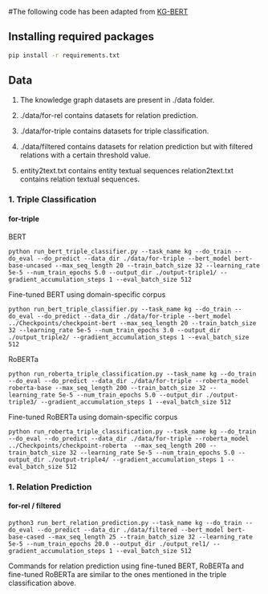 #The following code has been adapted from [KG-BERT](https://github.com/yao8839836/kg-bert)

## Installing required packages

```bash
pip install -r requirements.txt
```

## Data

1. The knowledge graph datasets are present in ./data folder. 

2. ./data/for-rel contains datasets for relation prediction.

3. ./data/for-triple contains datasets for triple classification.

4. ./data/filtered contains datasets for relation prediction but with filtered relations with a certain threshold value.

 5. entity2text.txt contains entity textual sequences relation2text.txt contains relation textual sequences.


### 1. Triple Classification


#### for-triple


BERT 

```shell
python run_bert_triple_classifier.py --task_name kg --do_train --do_eval --do_predict --data_dir ./data/for-triple --bert_model bert-base-uncased --max_seq_length 20 --train_batch_size 32 --learning_rate 5e-5 --num_train_epochs 5.0 --output_dir ./output-triple1/ --gradient_accumulation_steps 1 --eval_batch_size 512
```

Fine-tuned BERT using domain-specific corpus

```shell
python run_bert_triple_classifier.py --task_name kg --do_train --do_eval --do_predict --data_dir ./data/for-triple --bert_model ../Checkpoints/checkpoint-bert --max_seq_length 20 --train_batch_size 32 --learning_rate 5e-5 --num_train_epochs 3.0 --output_dir ./output_triple2/ --gradient_accumulation_steps 1 --eval_batch_size 512
```

RoBERTa

```shell
python run_roberta_triple_classification.py --task_name kg --do_train --do_eval --do_predict --data_dir ./data/for-triple --roberta_model roberta-base --max_seq_length 200 --train_batch_size 32 --learning_rate 5e-5 --num_train_epochs 5.0 --output_dir ./output-triple3/ --gradient_accumulation_steps 1 --eval_batch_size 512
```

Fine-tuned RoBERTa using domain-specific corpus

```shell
python run_roberta_triple_classification.py --task_name kg --do_train --do_eval --do_predict --data_dir ./data/for-triple --roberta_model ../Checkpoints/checkpoint-roberta  --max_seq_length 200 --train_batch_size 32 --learning_rate 5e-5 --num_train_epochs 5.0 --output_dir ./output-triple4/ --gradient_accumulation_steps 1 --eval_batch_size 512
```

### 1. Relation Prediction

#### for-rel / filtered

```shell
python3 run_bert_relation_prediction.py --task_name kg --do_train --do_eval --do_predict --data_dir ./data/filtered --bert_model bert-base-cased --max_seq_length 25 --train_batch_size 32 --learning_rate 5e-5 --num_train_epochs 20.0 --output_dir ./output_rel1/ --gradient_accumulation_steps 1 --eval_batch_size 512
```


Commands for relation prediction using fine-tuned BERT, RoBERTa and fine-tuned RoBERTa are similar to the ones mentioned in the triple classification above. 








